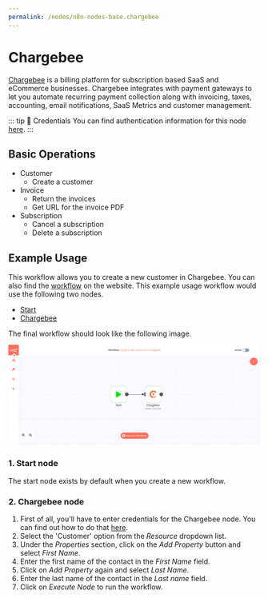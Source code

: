 ```yaml
---
permalink: /nodes/n8n-nodes-base.chargebee
---
```


# Chargebee

[Chargebee](https://www.chargebee.com/) is a billing platform for subscription based SaaS and eCommerce businesses. Chargebee integrates with payment gateways to let you automate recurring payment collection along with invoicing, taxes, accounting, email notifications, SaaS Metrics and customer management. 

::: tip 🔑 Credentials
You can find authentication information for this node [here](../../../credentials/Chargebee/README.md).
:::

## Basic Operations

- Customer
    - Create a customer
- Invoice
    - Return the invoices
    - Get URL for the invoice PDF 
- Subscription
    - Cancel a subscription
    - Delete a subscription


## Example Usage

This workflow allows you to create a new customer in Chargebee. You can also find the [workflow](https://n8n.io/workflows/483) on the website. This example usage workflow would use the following two nodes.
- [Start](../../core-nodes/Start/README.md)
- [Chargebee]()

The final workflow should look like the following image.

![A workflow with the Chargebee node](./workflow.png)

### 1. Start node

The start node exists by default when you create a new workflow.

### 2. Chargebee node

1. First of all, you'll have to enter credentials for the Chargebee node. You can find out how to do that [here](../../../credentials/Chargebee/README.md).
2. Select the 'Customer' option from the *Resource* dropdown list.
3. Under the *Properties* section, click on the *Add Property* button and select *First Name*. 
5. Enter the first name of the contact in the *First Name* field.
6. Click on *Add Property* again and select *Last Name*.
7. Enter the last name of the contact in the *Last name* field.
8. Click on *Execute Node* to run the workflow.
